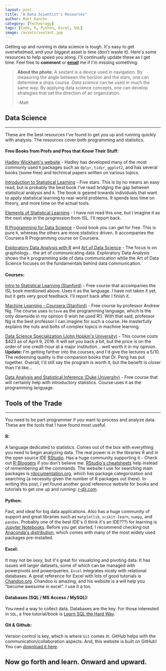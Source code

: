 ```yaml
---
layout: post
title: "A Data Scientist's Resources"
author: Matt Dancho
category: [Technology]
tags: [Code, R, Python, Excel, SQL]
image: /assets/sextant.jpg
---
```



Getting up and running in data science is tough. It's easy to get overwhelmed, and your biggest asset is time (don't waste it). Here's some resources to help speed you along. I'll continually update these as I get time. Feel free to __comment__ or __[email](mailto:mdancho@gmail.com)__ me if I'm missing something.

> __About the photo:__
> A sextant is a device used in navigation. By measuring the angle between
> the horizon and the stars, one can determine a ships course. *Data science* can be used in much the same way.
> By applying data science concepts, one can develop strategies that set the direction of an organization.
>
> -Matt


## Data Science
---------

These are the best resources I've found to get you up and running quickly with analysis. The resources cover both programming and statistics.

#### Free Books from Profs and Pros that Know Their Stuff:

[Hadley Wickham's website](http://hadley.nz/) - Hadley has developed many of the most commonly used `R` packages such as `dplyr`, `tidyr`, `ggplot2`, and has several books (some free) and technical papers written on various topics.

[Introduction to Statistical Learning](http://www-bcf.usc.edu/~gareth/ISL/) - Five stars. This is by no means an easy read, but is probably the best book I've read bridging the gap between statistical analysis and `R`. The book is geared towards individuals that want to apply statistical learning to real-world problems. It spends less time on theory, and more time on the actual tools.

[Elements of Statistical Learning](http://statweb.stanford.edu/~tibs/ElemStatLearn/) - I have not read this one, but I imagine it as the next step in the progression from ISL. I'll report back.

[R Programming for Data Science](https://leanpub.com/rprogramming) - Good book you can get for free. This is pure `R`, whereas the others are more statistics driven. It accompanies the Coursera R Programming course on Coursera.

[Exploratory Data Analysis with R](https://leanpub.com/exdata) and [Art of Data Science](https://leanpub.com/artofdatascience) - The focus is on graphology... the art of communicating data. Exploratory Data Analysis shows the `R` programming side of data communication while the Art of Data Science focuses on the fundamentals behind data communication.

#### Courses:

[Intro to Statistical Learning (Stanford)](https://lagunita.stanford.edu/) - Free course that accompanies the ISL book mentioned above. Uses `R` as the language. I have not taken it yet, but it gets very good feedback. I'll report back after I finish it.

[Machine Learning - Coursera (Stanford)](https://www.coursera.org/learn/machine-learning) - Free course by professor Andrew Ng. The course uses `Octave` as the programming language, which is the only downside in my opinion (I wish he used R!). With that said, professor Ng is the best professor I can imagine for such a course. He masterfully explains the nuts and bolts of complex topics in machine learning.

[Data Science Specialization (John Hopkin's University)](https://www.coursera.org/specializations/jhu-data-science) - This course costs $423 as of April 9, 2016. It will set you back a bit, but the price is on the order of one credit-hour at a major institution... well worth it in my opinion. __Update:__ I'm getting farther into the courses, and I'd give the lectures a 5/10. The redeeming quality is the companion books that Dr. Peng has put together. Overall, I'd still say the program is worth it, but the benefit is closer than I'd like...

[Data Analysis and Statistical Inference (Duke University)](https://www.coursera.org/course/statistics) - Free course that will certainly help with introductory statistics. Course uses `R` as the programming language.



## Tools of the Trade
--------

You need to be part programmer if you want to process and analyze data. These are the tools that I have found most useful.

#### R:

A language dedicated to statistics. Comes out of the box with everything you need to begin analyzing data. The real power is in the libraries R and in the open source IDE [RStudio](https://www.rstudio.com/products/rstudio/). Has a huge community supporting it - Check out [R-Bloggers](http://www.r-bloggers.com/) if you don't believe me. [RStudio's cheatsheets](https://www.rstudio.com/resources/cheatsheets/) help instead of remembering all the commands. The website I use for searching main packages is [rdocumentation.org](http://www.rdocumentation.org/), which has package categorization and searching (a necessity given the number of R packages out there). In writing this post, I yet found another good reference website for books and tutorials to get one up and running: [r-dir.com](https://r-dir.com/).

#### Python:

Fast, and ideal for big data applications. Also has a huge community of support and great libraries such as `matplotlib`, `scikit-learn`, `numpy`, and `pandas`. Probably one of the best IDE's (I think it's an IDE???) for learning is [Jupyter Notebooks](http://jupyter.org/). Before you get started, I recommend checking out [Anaconda's distribution](https://www.continuum.io/downloads), which comes with many of the most widely used packages pre-installed.

#### Excel:

It may not be sexy, but it's great for visualizing and pivoting data. It has issues will larger datasets, some of which can be managed with powerpivots and powerqueries. `Excel` integrates nicely with relational databases. A great reference for Excel with lots of good tutorials is [Chandoo.org](http://chandoo.org/wp/welcome/). Chandoo is amazing, and his website is a will help you "become awesome in excel". I use it a ton.

#### Databases (SQL / MS Access / MySQL):

You need a way to collect data. Databases are the key. For those interested in `SQL`, a free tutorial/book is [Learn SQL the Hard Way](http://sql.learncodethehardway.org/book/).

#### Git & Github:

Version control is key, which is where `Git` comes in. GitHub helps with the communication/collaboration aspects. And, this website is built on GitHub! You can [download it here](https://github.com/mdancho84/mdancho84.github.io).


## Now go forth and learn. Onward and upward.

